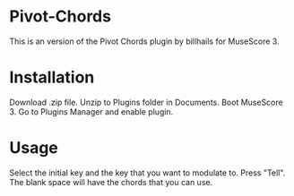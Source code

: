 # Pivot-Chords
This is an version of the Pivot Chords plugin by billhails for MuseScore 3.
# Installation
Download .zip file.  Unzip to Plugins folder in Documents.  Boot MuseScore 3.  Go to Plugins Manager and enable plugin.
# Usage
Select the initial key and the key that you want to modulate to.  Press "Tell".  The blank space will have the chords that you can use.
